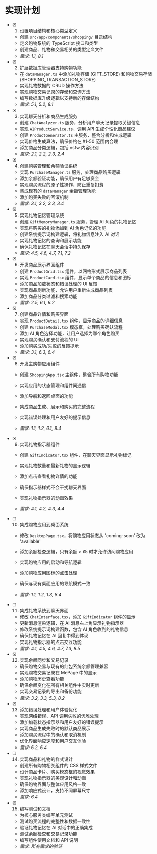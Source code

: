 # 实现计划

- [x] 1. 设置项目结构和核心类型定义


  - 创建 `src/app/components/shopping/` 目录结构
  - 定义购物系统的 TypeScript 接口和类型
  - 创建商品、礼物和交易相关的类型定义文件
  - _需求: 1.1, 8.1_

- [x] 2. 扩展数据库管理器支持购物功能


  - 在 `dataManager.ts` 中添加礼物存储 (GIFT_STORE) 和购物交易存储 (SHOPPING_TRANSACTION_STORE)
  - 实现礼物数据的 CRUD 操作方法
  - 实现购物交易记录的存储和查询方法
  - 编写数据库升级逻辑以支持新的存储结构
  - _需求: 5.1, 5.2, 8.1_

- [x] 3. 实现聊天分析和商品生成服务


  - 创建 `ChatAnalyzer.ts` 服务，分析用户聊天记录提取关键信息
  - 实现 `AIProductService.ts`，调用 API 生成个性化商品建议
  - 创建 `ProductGenerator.ts` 主服务，整合分析和生成逻辑
  - 实现价格生成算法，确保价格在 ¥1-50 范围内合理
  - 添加商品分类逻辑，包括 nsfw 内容识别
  - _需求: 2.1, 2.2, 2.3, 2.4_

- [x] 4. 创建购买管理和余额验证系统


  - 实现 `PurchaseManager.ts` 服务，处理商品购买逻辑
  - 添加余额验证功能，确保用户有足够资金
  - 实现购买流程的原子性操作，防止重复扣费
  - 集成现有的 `dataManager` 余额管理功能
  - 添加购买失败的回滚机制
  - _需求: 3.1, 3.2, 3.3, 3.4_

- [x] 5. 实现礼物记忆管理系统


  - 创建 `GiftMemoryManager.ts` 服务，管理 AI 角色的礼物记忆
  - 实现将购买的礼物添加到 AI 角色记忆的功能
  - 创建系统提示词构建逻辑，将礼物信息注入 AI 对话
  - 实现礼物记忆的查询和展示功能
  - 确保礼物记忆在聊天会话中持久保存
  - _需求: 4.5, 4.6, 4.7, 7.1, 7.2_

- [x] 6. 开发商品展示界面组件


  - 创建 `ProductGrid.tsx` 组件，以网格形式展示商品列表
  - 实现 `ProductCard.tsx` 组件，显示单个商品的信息和图标
  - 添加商品加载状态和错误处理的 UI 反馈
  - 实现商品刷新功能，允许用户重新生成商品列表
  - 添加商品分类过滤和搜索功能
  - _需求: 2.5, 6.1, 6.2_

- [x] 7. 创建商品详情和购买界面




  - 实现 `ProductDetail.tsx` 组件，显示商品的详细信息
  - 创建 `PurchaseModal.tsx` 模态框，处理购买确认流程
  - 添加 AI 角色选择功能，让用户选择为哪个角色购买
  - 实现购买确认和支付流程的 UI
  - 添加购买成功/失败的反馈提示
  - _需求: 3.1, 6.3, 6.4_



- [x] 8. 开发主购物应用组件

  - 创建 `ShoppingApp.tsx` 主组件，整合所有购物功能
  - 实现应用的状态管理和组件间通信
  - 添加导航和返回桌面的功能
  - 集成商品生成、展示和购买的完整流程
  - 实现错误处理和用户友好的提示信息


  - _需求: 1.1, 1.2, 6.1, 8.4_

- [x] 9. 实现礼物指示器组件


  - 创建 `GiftIndicator.tsx` 组件，在聊天界面显示礼物标记
  - 实现礼物数量和最新礼物的显示逻辑
  - 添加点击查看礼物详情的功能


  - 确保指示器样式不会干扰聊天界面
  - 实现礼物指示器的动画效果
  - _需求: 4.1, 4.2, 4.3, 4.4_

- [ ] 10. 集成购物应用到桌面系统
  - 修改 `DesktopPage.tsx`，将购物应用状态从 'coming-soon' 改为 'available'


  - 添加余额检查逻辑，只有余额 > ¥5 时才允许访问购物应用
  - 实现购物应用的启动和导航逻辑
  - 添加购物应用图标的点击处理
  - 确保与现有桌面应用的导航模式一致
  - _需求: 1.1, 1.2, 1.3, 8.4_

- [ ] 11. 集成礼物系统到聊天界面
  - 修改 `ChatInterface.tsx`，添加 `GiftIndicator` 组件的显示
  - 更新消息渲染逻辑，在 AI 消息右上角显示礼物指示器
  - 修改系统提示词构建函数，包含 AI 角色收到的礼物信息
  - 确保礼物记忆在 AI 回复中得到体现
  - 实现礼物指示器的点击交互功能
  - _需求: 4.1, 4.5, 4.6, 4.7, 7.3, 8.5_

- [x] 12. 实现余额同步和交易记录


  - 确保购物交易与现有的红包系统余额管理兼容
  - 实现购物交易记录在 MePage 中的显示
  - 添加购物历史查看功能
  - 确保余额变化在所有相关组件中实时更新
  - 实现交易记录的导出和备份功能
  - _需求: 3.2, 3.3, 5.3, 8.2_


- [x] 13. 添加错误处理和用户体验优化

  - 实现网络错误、API 调用失败的优雅处理
  - 添加加载状态指示器和用户友好的错误提示
  - 实现商品生成失败时的默认商品展示
  - 添加购买流程中的确认和取消机制
  - 优化界面响应速度和用户交互体验
  - _需求: 6.2, 6.4_

- [ ] 14. 实现商品和礼物的样式设计
  - 创建所有购物相关组件的 CSS 样式文件
  - 设计商品卡片、购买模态框的视觉效果
  - 实现礼物指示器的美观设计和动画
  - 确保购物界面与整体应用风格一致
  - 添加响应式设计，支持不同屏幕尺寸
  - _需求: 6.4_

- [x] 15. 编写测试和文档


  - 为核心服务类编写单元测试
  - 测试购买流程的完整性和数据一致性
  - 验证礼物记忆在 AI 对话中的正确集成
  - 测试余额检查和交易记录功能
  - 编写组件使用文档和 API 说明
  - _需求: 所有需求的验证_